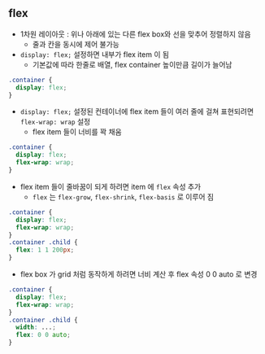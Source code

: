 ## flex
- 1차원 레이아웃 : 위나 아래에 있는 다른 flex box와 선을 맞추어 정렬하지 않음
  - 줄과 칸을 동시에 제어 불가능
- `display: flex;` 설정하면 내부가 flex item 이 됨
  - 기본값에 따라 한줄로 배열, flex container 높이만큼 길이가 늘어남
```css
.container {
  display: flex;
}
```
- `display: flex;` 설정된 컨테이너에 flex item 들이 여러 줄에 걸쳐 표현되려면 `flex-wrap: wrap` 설정
  - flex item 들이 너비를 꽉 채움
```css
.container {
  display: flex;
  flex-wrap: wrap;
}
```
- flex item 들이 줄바꿈이 되게 하려면 item 에 `flex` 속성 추가
  - `flex` 는 `flex-grow`, `flex-shrink`, `flex-basis` 로 이루어 짐
```css
.container {
  display: flex;
  flex-wrap: wrap;
}
.container .child {
  flex: 1 1 200px;
}
```
- flex box 가 grid 처럼 동작하게 하려면 너비 계산 후 flex 속성 0 0 auto 로 변경
```css
.container {
  display: flex;
  flex-wrap: wrap;
}
.container .child {
  width: ...;
  flex: 0 0 auto;
}
```